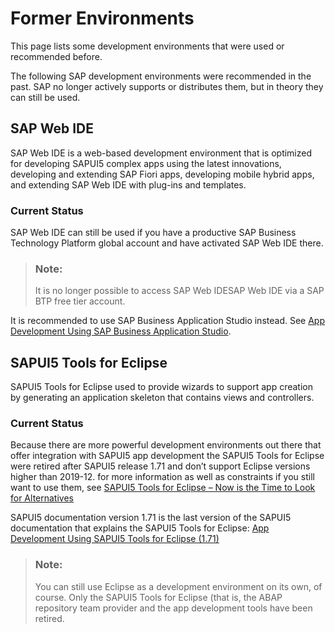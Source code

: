<!-- loiod3f5ad2ec52b4ed0b5a272c1ce52a6f3 -->

# Former Environments

This page lists some development environments that were used or recommended before.

The following SAP development environments were recommended in the past. SAP no longer actively supports or distributes them, but in theory they can still be used.



<a name="loiod3f5ad2ec52b4ed0b5a272c1ce52a6f3__section_g2f_qd2_wmb"/>

## SAP Web IDE

SAP Web IDE is a web-based development environment that is optimized for developing SAPUI5 complex apps using the latest innovations, developing and extending SAP Fiori apps, developing mobile hybrid apps, and extending SAP Web IDE with plug-ins and templates.



### Current Status

SAP Web IDE can still be used if you have a productive SAP Business Technology Platform global account and have activated SAP Web IDE there.

> ### Note:  
> It is no longer possible to access SAP Web IDESAP Web IDE via a SAP BTP free tier account.

It is recommended to use SAP Business Application Studio instead. See [App Development Using SAP Business Application Studio](app-development-using-sap-business-application-studio-6bbad66.md).



<a name="loiod3f5ad2ec52b4ed0b5a272c1ce52a6f3__section_k5f_l32_wmb"/>

## SAPUI5 Tools for Eclipse

SAPUI5 Tools for Eclipse used to provide wizards to support app creation by generating an application skeleton that contains views and controllers.



### Current Status

Because there are more powerful development environments out there that offer integration with SAPUI5 app development the SAPUI5 Tools for Eclipse were retired after SAPUI5 release 1.71 and don’t support Eclipse versions higher than 2019-12. for more information as well as constraints if you still want to use them, see [SAPUI5 Tools for Eclipse – Now is the Time to Look for Alternatives](https://blogs.sap.com/2019/11/26/sapui5-tools-for-eclipse-now-is-the-time-to-look-for-alternatives/)

SAPUI5 documentation version 1.71 is the last version of the SAPUI5 documentation that explains the SAPUI5 Tools for Eclipse: [App Development Using SAPUI5 Tools for Eclipse \(1.71\)](https://ui5.sap.com/1.71.0/#/topic/0404f90ff7394aa08c8420995bfdd9ed)

> ### Note:  
> You can still use Eclipse as a development environment on its own, of course. Only the SAPUI5 Tools for Eclipse \(that is, the ABAP repository team provider and the app development tools have been retired.

